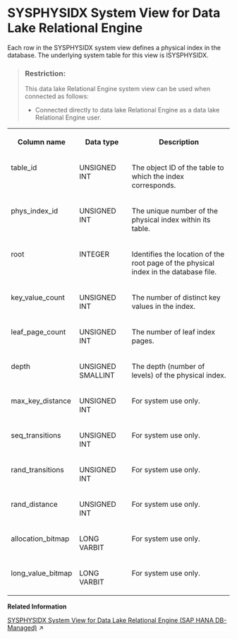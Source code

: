 <!-- loio3be96a6e6c5f1014b5218fc23d4599d6 -->

# SYSPHYSIDX System View for Data Lake Relational Engine

Each row in the SYSPHYSIDX system view defines a physical index in the database. The underlying system table for this view is ISYSPHYSIDX.



> ### Restriction:  
> This data lake Relational Engine system view can be used when connected as follows:
> 
> -   Connected directly to data lake Relational Engine as a data lake Relational Engine user.




<table>
<tr>
<th valign="top">

Column name



</th>
<th valign="top">

Data type



</th>
<th valign="top">

Description



</th>
</tr>
<tr>
<td valign="top">

table\_id



</td>
<td valign="top">

UNSIGNED INT



</td>
<td valign="top">

The object ID of the table to which the index corresponds.



</td>
</tr>
<tr>
<td valign="top">

phys\_index\_id



</td>
<td valign="top">

UNSIGNED INT



</td>
<td valign="top">

The unique number of the physical index within its table.



</td>
</tr>
<tr>
<td valign="top">

root



</td>
<td valign="top">

INTEGER



</td>
<td valign="top">

Identifies the location of the root page of the physical index in the database file.



</td>
</tr>
<tr>
<td valign="top">

key\_value\_count



</td>
<td valign="top">

UNSIGNED INT



</td>
<td valign="top">

The number of distinct key values in the index.



</td>
</tr>
<tr>
<td valign="top">

leaf\_page\_count



</td>
<td valign="top">

UNSIGNED INT



</td>
<td valign="top">

The number of leaf index pages.



</td>
</tr>
<tr>
<td valign="top">

depth



</td>
<td valign="top">

UNSIGNED SMALLINT



</td>
<td valign="top">

The depth \(number of levels\) of the physical index.



</td>
</tr>
<tr>
<td valign="top">

max\_key\_distance



</td>
<td valign="top">

UNSIGNED INT



</td>
<td valign="top">

For system use only.



</td>
</tr>
<tr>
<td valign="top">

seq\_transitions



</td>
<td valign="top">

UNSIGNED INT



</td>
<td valign="top">

For system use only.



</td>
</tr>
<tr>
<td valign="top">

rand\_transitions



</td>
<td valign="top">

UNSIGNED INT



</td>
<td valign="top">

For system use only.



</td>
</tr>
<tr>
<td valign="top">

rand\_distance



</td>
<td valign="top">

UNSIGNED INT



</td>
<td valign="top">

For system use only.



</td>
</tr>
<tr>
<td valign="top">

allocation\_bitmap



</td>
<td valign="top">

LONG VARBIT



</td>
<td valign="top">

For system use only.



</td>
</tr>
<tr>
<td valign="top">

long\_value\_bitmap



</td>
<td valign="top">

LONG VARBIT



</td>
<td valign="top">

For system use only.



</td>
</tr>
</table>

**Related Information**  


[SYSPHYSIDX System View for Data Lake Relational Engine (SAP HANA DB-Managed)](https://help.sap.com/viewer/a898e08b84f21015969fa437e89860c8/2023_2_QRC/en-US/081b45f1908b4c548c200032f5d7123f.html "Each row in the SYSPHYSIDX system view defines a physical index in the database. The underlying system table for this view is ISYSPHYSIDX.") :arrow_upper_right:


